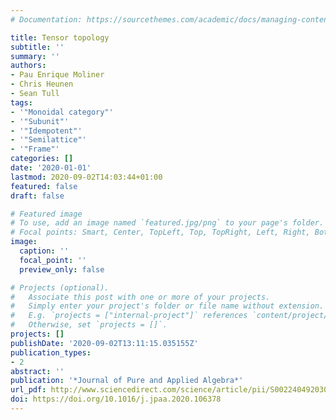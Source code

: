```yaml
---
# Documentation: https://sourcethemes.com/academic/docs/managing-content/

title: Tensor topology
subtitle: ''
summary: ''
authors:
- Pau Enrique Moliner
- Chris Heunen
- Sean Tull
tags:
- '"Monoidal category"'
- '"Subunit"'
- '"Idempotent"'
- '"Semilattice"'
- '"Frame"'
categories: []
date: '2020-01-01'
lastmod: 2020-09-02T14:03:44+01:00
featured: false
draft: false

# Featured image
# To use, add an image named `featured.jpg/png` to your page's folder.
# Focal points: Smart, Center, TopLeft, Top, TopRight, Left, Right, BottomLeft, Bottom, BottomRight.
image:
  caption: ''
  focal_point: ''
  preview_only: false

# Projects (optional).
#   Associate this post with one or more of your projects.
#   Simply enter your project's folder or file name without extension.
#   E.g. `projects = ["internal-project"]` references `content/project/deep-learning/index.md`.
#   Otherwise, set `projects = []`.
projects: []
publishDate: '2020-09-02T13:11:15.035155Z'
publication_types:
- 2
abstract: ''
publication: '*Journal of Pure and Applied Algebra*'
url_pdf: http://www.sciencedirect.com/science/article/pii/S0022404920300761
doi: https://doi.org/10.1016/j.jpaa.2020.106378
---
```

